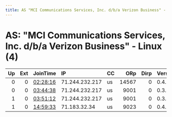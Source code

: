 ```yaml
---
title: AS "MCI Communications Services, Inc. d/b/a Verizon Business" - Linux (4)
---
```


# AS: "MCI Communications Services, Inc. d/b/a Verizon Business" - Linux (4)

|   Up |   Ext | JoinTime                                                                                            | IP             | CC   |   ORp |   Dirp | Version   | Contact   | Nickname          |   eFamMembers |
|-----:|------:|:----------------------------------------------------------------------------------------------------|:---------------|:-----|------:|-------:|:----------|:----------|:------------------|--------------:|
|    0 |     0 | [02:28:16](https://metrics.torproject.org/rs.html#details/05DE5ED9A9F2A4A390165F483E7C0E76C0FA7DA3) | 71.244.232.217 | us   | 14567 |      0 | 0.4.2.7   | None      | thxgivingtorrelay |             1 |
|    0 |     0 | [03:44:38](https://metrics.torproject.org/rs.html#details/2745BBF2DA7804EEB3C51916F32A7087ECD6E5A0) | 71.244.232.217 | us   |  9001 |      0 | 0.3.5.10  | None      | denapirelay       |             1 |
|    1 |     0 | [03:51:12](https://metrics.torproject.org/rs.html#details/B88174075F27038FEE216EB6489B32DC395F5BAA) | 71.244.232.217 | us   |  9001 |      0 | 0.3.5.10  | None      | denapirelay       |             1 |
|    1 |     0 | [14:59:33](https://metrics.torproject.org/rs.html#details/F117B31DF6A73D6F015BCEE4E6AB13474B18A16F) | 71.183.32.34   | us   |  9023 |      0 | 0.4.2.7   | None      | MPtrr1            |             1 |
